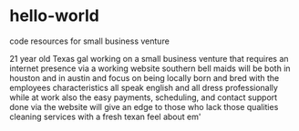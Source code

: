 # hello-world
code resources for small business venture

 21 year old Texas gal working on a small business venture that requires an internet presence via a working website
southern bell maids will be both in houston and in austin 
and focus on being locally born and bred with the employees characteristics
all speak english and all dress professionally while at work 
also the easy payments, scheduling, and contact support done via the website will give an edge to those who lack those qualities
cleaning services with a fresh texan feel about em'
